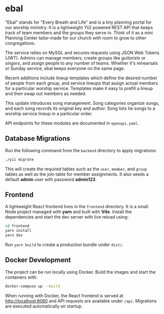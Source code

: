 # ebal

"Ebal" stands for "Every Breath and Life" and is a tiny planning portal for our
worship ministry.  It is a lightweight Yii2 powered REST API that keeps track of
team members and the groups they serve in.  Think of it as a mini Planning
Center tailor‑made for our church with room to grow to other congregations.

The service relies on MySQL and secures requests using JSON Web Tokens (JWT).
Admins can manage members, create groups like *guitarists* or *singers*, and
assign people to any number of teams.  Whether it's rehearsals or Sunday
service, ebal keeps everyone on the same page.

Recent additions include lineup templates which define the desired number of
people from each group, and service lineups that assign actual members for a
particular worship service. Templates make it easy to prefill a lineup and then
swap out members as needed.

This update introduces song management. Song categories organize songs, and each
song records its original key and author. Song lists tie songs to a worship
service lineup in a particular order.

API endpoints for these modules are documented in `openapi.yaml`.

## Database Migrations

Run the following command from the `backend` directory to apply migrations:

```bash
./yii migrate
```

This will create the required tables such as the `user`, `member`, and `group`
tables as well as the join table for member assignments.
It also seeds a default **admin** user with password **admin123**.

## Frontend

A lightweight React frontend lives in the `frontend` directory.  It is a small
Node project managed with **yarn** and built with **Vite**.  Install the
dependencies and start the dev server with live reload using:

```bash
cd frontend
yarn install
yarn dev
```

Run `yarn build` to create a production bundle under `dist/`.

## Docker Development

The project can be run locally using Docker. Build the images and start the
containers with:

```bash
docker-compose up --build
```

When running with Docker, the React frontend is served at
[http://localhost:8080](http://localhost:8080) and API requests are available
under `/api`. Migrations are executed automatically on startup.
